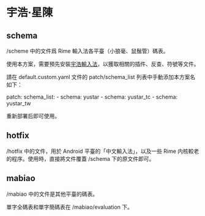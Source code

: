 # 宇浩·星陳

## schema

/scheme 中的文件爲 Rime 輸入法各平臺（小狼毫、鼠鬚管）碼表。

使用本方案，需要預先安裝[宇浩輸入法](https://github.com/forFudan/yuhao/releases)，以獲取相關的插件、反查、符號等文件。

請在 default.custom.yaml 文件的 patch/schema_list 列表中手動添加本方案名如下：

patch:
  schema_list:
    - schema: yustar
    - schema: yustar_tc
    - schema: yustar_tw

重新部署后即可使用。

## hotfix

/hotfix 中的文件，用於 Android 平臺的「中文輸入法」，以及一些 Rime 内核較老的程序。使用時，直接將文件覆蓋 /schema 下的原文件即可。

## mabiao

/mabiao 中的文件是其他平臺的碼表。

單字全碼表和單字簡碼表在 /mabiao/evaluation 下。
